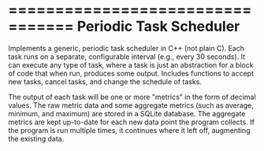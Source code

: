 =================================
Periodic Task Scheduler
=================================

Implements a generic, periodic task scheduler in C++ (not plain C). Each task runs on a separate, configurable interval (e.g., every 30 seconds). It can execute any type of task, where a task is just an abstraction for a block of code that when run, produces some output. Includes functions to accept new tasks, cancel tasks, and change the schedule of tasks.

The output of each task will be one or more "metrics" in the form of decimal values. The raw metric data and some aggregate metrics (such as average, minimum, and maximum) are stored in a SQLite database. The aggregate metrics are kept up-to-date for each new data point the program collects. If the program is run multiple times, it continues where it left off, augmenting the existing data.

